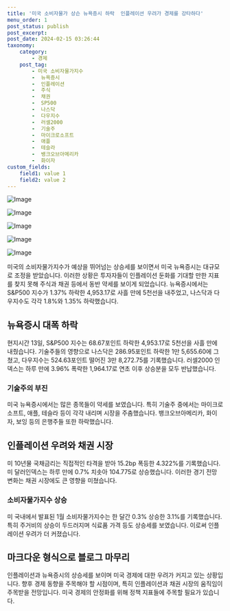 ```yaml
---
title: '미국 소비자물가 상슨 뉴욕증시 하락  인플레이션 우려가 경제를 강타하다'
menu_order: 1
post_status: publish
post_excerpt: 
post_date: 2024-02-15 03:26:44
taxonomy:
    category:
        - 경제
    post_tag:
        - 미국 소비자물가지수
        -  뉴욕증시
        -  인플레이션
        -  주식
        -  채권
        -  SP500
        -  나스닥
        -  다우지수
        -  러셀2000
        -  기술주
        -  마이크로소프트
        -  애플
        -  테슬라
        -  뱅크오브아메리카
        -  화이자
custom_fields:
    field1: value 1
    field2: value 2
---
```


![Image](https://imgnews.pstatic.net/image/215/2024/02/14/A202402140038_1_20240214081201396.jpg?type=w647)

![Image](https://imgnews.pstatic.net/image/215/2024/02/14/A202402140038_2_20240214081201399.jpg?type=w647)

![Image](https://imgnews.pstatic.net/image/215/2024/02/14/A202402140038_3_20240214081201402.jpg?type=w647)

![Image](https://imgnews.pstatic.net/image/215/2024/02/14/A202402140038_4_20240214081201405.jpg?type=w647)

![Image](https://imgnews.pstatic.net/image/215/2024/02/14/A202402140038_5_20240214081201407.jpg?type=w647)

미국의 소비자물가지수가 예상을 뛰어넘는 상승세를 보이면서 미국 뉴욕증시는 대규모로 조정을 받았습니다. 이러한 상황은 투자자들이 인플레이션 둔화를 기대할 만한 지표를 찾지 못해 주식과 채권 등에서 동반 약세를 보이게 되었습니다. 뉴욕증시에서는 S&P500 지수가 1.37% 하락한 4,953.17로 사흘 만에 5천선을 내주었고, 나스닥과 다우지수도 각각 1.8%와 1.35% 하락했습니다. 
## 뉴욕증시 대폭 하락
현지시간 13일, S&P500 지수는 68.67포인트 하락한 4,953.17로 5천선을 사흘 만에 내줬습니다. 기술주들의 영향으로 나스닥은 286.95포인트 하락한 1만 5,655.60에 그쳤고, 다우지수는 524.63포인트 떨어진 3만 8,272.75를 기록했습니다. 러셀2000 인덱스는 하루 만에 3.96% 폭락한 1,964.17로 연초 이후 상승분을 모두 반납했습니다.
### 기술주의 부진
미국 뉴욕증시에서는 많은 종목들이 약세를 보였습니다. 특히 기술주 중에서는 마이크로소프트, 애플, 테슬라 등이 각각 내리며 시장을 주춤했습니다. 뱅크오브아메리카, 화이자, 보잉 등의 은행주들 또한 하락했습니다.
## 인플레이션 우려와 채권 시장
미 10년물 국채금리는 직접적인 타격을 받아 15.2bp 폭등한 4.322%를 기록했습니다. 미 달러인덱스는 하루 만에 0.7% 치솟아 104.775로 상승했습니다. 이러한 경기 전망 변화는 채권 시장에도 큰 영향을 미쳤습니다.
### 소비자물가지수 상승
미 국내에서 발표된 1월 소비자물가지수는 한 달간 0.3% 상승한 3.1%를 기록했습니다. 특히 주거비의 상승이 두드러지며 식료품 가격 등도 상승세를 보였습니다. 이로써 인플레이션 우려가 더 커졌습니다.
## 마크다운 형식으로 블로그 마무리
인플레이션과 뉴욕증시의 상승세를 보이며 미국 경제에 대한 우려가 커지고 있는 상황입니다. 향후 경제 동향을 주목해야 할 시점이며, 특히 인플레이션과 채권 시장의 움직임이 주목받을 전망입니다. 미국 경제의 안정화를 위해 정책 지표들에 주목할 필요가 있습니다.
